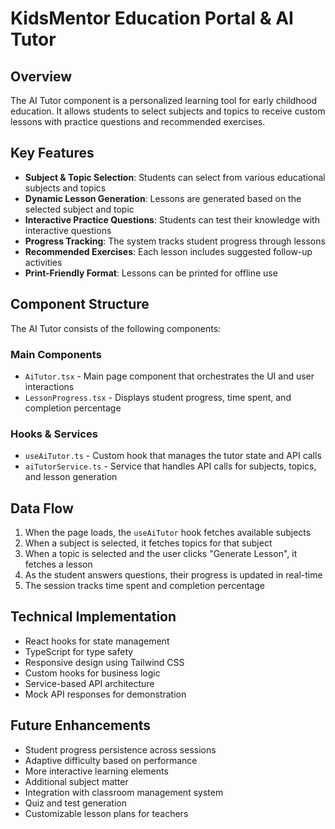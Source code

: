# KidsMentor Education Portal & AI Tutor

## Overview

The AI Tutor component is a personalized learning tool for early childhood education. It allows students to select subjects and topics to receive custom lessons with practice questions and recommended exercises.

## Key Features

- **Subject & Topic Selection**: Students can select from various educational subjects and topics
- **Dynamic Lesson Generation**: Lessons are generated based on the selected subject and topic
- **Interactive Practice Questions**: Students can test their knowledge with interactive questions
- **Progress Tracking**: The system tracks student progress through lessons
- **Recommended Exercises**: Each lesson includes suggested follow-up activities
- **Print-Friendly Format**: Lessons can be printed for offline use

## Component Structure

The AI Tutor consists of the following components:

### Main Components

- `AiTutor.tsx` - Main page component that orchestrates the UI and user interactions
- `LessonProgress.tsx` - Displays student progress, time spent, and completion percentage

### Hooks & Services

- `useAiTutor.ts` - Custom hook that manages the tutor state and API calls
- `aiTutorService.ts` - Service that handles API calls for subjects, topics, and lesson generation

## Data Flow

1. When the page loads, the `useAiTutor` hook fetches available subjects
2. When a subject is selected, it fetches topics for that subject
3. When a topic is selected and the user clicks "Generate Lesson", it fetches a lesson
4. As the student answers questions, their progress is updated in real-time
5. The session tracks time spent and completion percentage

## Technical Implementation

- React hooks for state management
- TypeScript for type safety
- Responsive design using Tailwind CSS
- Custom hooks for business logic
- Service-based API architecture
- Mock API responses for demonstration

## Future Enhancements

- Student progress persistence across sessions
- Adaptive difficulty based on performance
- More interactive learning elements
- Additional subject matter
- Integration with classroom management system
- Quiz and test generation
- Customizable lesson plans for teachers
